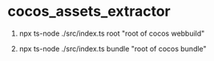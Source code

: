 # cocos_assets_extractor

1.  npx ts-node ./src/index.ts root "root of cocos webbuild"

2.  npx ts-node ./src/index.ts bundle "root of cocos bundle"
